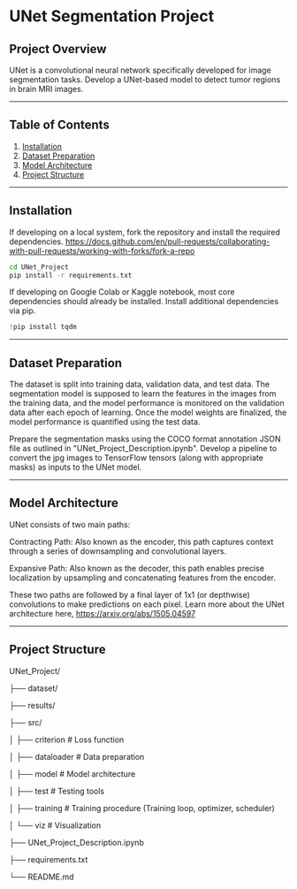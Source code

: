 # UNet Segmentation Project

## Project Overview
UNet is a convolutional neural network specifically developed for image segmentation tasks. Develop a UNet-based model to detect tumor regions in brain MRI images.

---

## Table of Contents

1. [Installation](#installation)
2. [Dataset Preparation](#dataset-preparation)
3. [Model Architecture](#model-architecture)
4. [Project Structure](#project-structure)

---

## Installation

If developing on a local system, fork the repository and install the required dependencies.
https://docs.github.com/en/pull-requests/collaborating-with-pull-requests/working-with-forks/fork-a-repo

```bash
cd UNet_Project
pip install -r requirements.txt
```

If developing on Google Colab or Kaggle notebook, most core dependencies should already be installed. Install additional dependencies via pip.
```python
!pip install tqdm
```

---

## Dataset Preparation

The dataset is split into training data, validation data, and test data. The segmentation model is supposed to learn the features in the images from the training data, and the model performance is monitored on the validation data after each epoch of learning. Once the model weights are finalized, the model performance is quantified using the test data. 

Prepare the segmentation masks using the COCO format annotation JSON file as outlined in "UNet_Project_Description.ipynb". Develop a pipeline to convert the jpg images to TensorFlow tensors (along with appropriate masks) as inputs to the UNet model.

---

## Model Architecture
UNet consists of two main paths:

Contracting Path: Also known as the encoder, this path captures context through a series of downsampling and convolutional layers.

Expansive Path: Also known as the decoder, this path enables precise localization by upsampling and concatenating features from the encoder.

These two paths are followed by a final layer of 1x1 (or depthwise) convolutions to make predictions on each pixel. Learn more about the UNet architecture here,
https://arxiv.org/abs/1505.04597

---

## Project Structure
UNet_Project/

├── dataset/

├── results/

├── src/

│   ├── criterion   # Loss function    

│   ├── dataloader  # Data preparation    

│   ├── model   # Model architecture   

│   ├── test    # Testing tools      

│   ├── training    # Training procedure (Training loop, optimizer, scheduler)

│   └── viz    # Visualization

├── UNet_Project_Description.ipynb

├── requirements.txt

└── README.md
